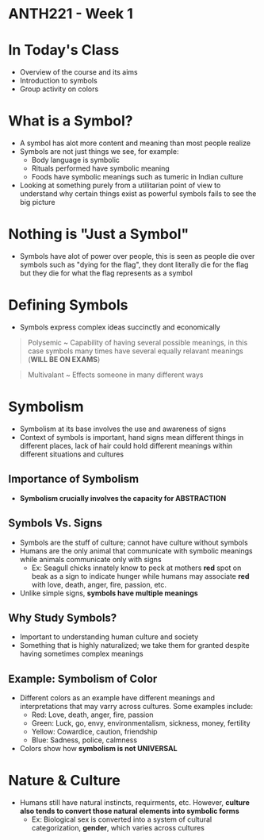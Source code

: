 # ANTH221 - Week 1

# In Today's Class
- Overview of the course and its aims
- Introduction to symbols
- Group activity on colors

# What is a Symbol?
- A symbol has alot more content and meaning than most people realize
- Symbols are not just things we see, for example:
	- Body language is symbolic
	- Rituals performed have symbolic meaning
	- Foods have symbolic meanings such as tumeric in Indian culture
- Looking at something purely from a utilitarian point of view to understand why certain things exist as powerful symbols fails to see the big picture

# Nothing is "Just a Symbol"
- Symbols have alot of power over people, this is seen as people die over symbols such as "dying for the flag", they dont literally die for the flag but they die for what the flag represents as a symbol

# Defining Symbols
- Symbols express complex ideas succinctly and economically

> Polysemic ~ Capability of having several possible meanings, in this case symbols many times have several equally relavant meanings (**WILL BE ON EXAMS**)

> Multivalant ~ Effects someone in many different ways

# Symbolism
- Symbolism at its base involves the use and awareness of signs
- Context of symbols is important, hand signs mean different things in different places, lack of hair could hold different meanings within different situations and cultures

## Importance of Symbolism
- **Symbolism crucially involves the capacity for ABSTRACTION**

## Symbols Vs. Signs
- Symbols are the stuff of culture; cannot have culture without symbols
- Humans are the only animal that communicate with symbolic meanings while animals communicate only with signs
	- Ex: Seagull chicks innately know to peck at mothers **red** spot on beak as a sign to indicate hunger while humans may associate **red** with love, death, anger, fire, passion, etc.
- Unlike simple signs, **symbols have multiple meanings**

## Why Study Symbols?
- Important to understanding human culture and society
- Something that is highly naturalized; we take them for granted despite having sometimes complex meanings

## Example: Symbolism of Color
- Different colors as an example have different meanings and interpretations that may varry across cultures. Some examples include:
	- Red: Love, death, anger, fire, passion
	- Green: Luck, go, envy, environmentalism, sickness, money, fertility
	- Yellow: Cowardice, caution, friendship
	- Blue: Sadness, police, calmness
- Colors show how **symbolism is not UNIVERSAL**

# Nature & Culture
- Humans still have natural instincts, requirments, etc. However, **culture also tends to convert those natural elements into symbolic forms**
	- Ex: Biological sex is converted into a system of cultural categorization, **gender**, which varies across cultures